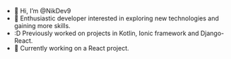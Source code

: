 - 👋 Hi, I’m @NikDev9
- 👀 Enthusiastic developer interested in exploring new technologies and gaining more skills.
- :D Previously worked on projects in Kotlin, Ionic framework and Django-React.
- 🌱 Currently working on a React project.

<!---
NikDev9/NikDev9 is a ✨ special ✨ repository because its `README.md` (this file) appears on your GitHub profile.
You can click the Preview link to take a look at your changes.
--->
